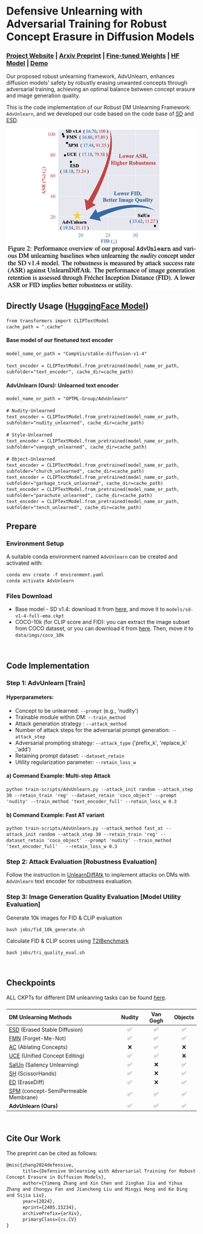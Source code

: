 # Defensive Unlearning with Adversarial Training for Robust Concept Erasure in Diffusion Models
###  [Project Website]() | [Arxiv Preprint](https://arxiv.org/abs/2405.15234) | [Fine-tuned Weights](https://drive.google.com/drive/folders/1Nf-EJ2W3CsZwpc5blZFi7tm7o1wEiTg4?usp=sharing) | [HF Model](https://huggingface.co/OPTML-Group/AdvUnlearn) | [Demo]() <br>
Our proposed robust unlearning framework, AdvUnlearn, enhances diffusion models' safety by robustly erasing unwanted concepts through adversarial training, achieving an optimal balance between concept erasure and image generation quality. 

This is the code implementation of our Robust DM Unlearning Framework: ```AdvUnlearn```, and we developed our code based on the code base of [SD](https://github.com/CompVis/stable-diffusion) and [ESD](https://github.com/rohitgandikota/erasing).

<div align='center'>
      <img src = 'assets/nudity_main.png'>
</div>

## Directly Usage ([HuggingFace Model](https://huggingface.co/OPTML-Group/AdvUnlearn))

```
from transformers import CLIPTextModel
cache_path = ".cache"
```

#### Base model of our finetuned text encoder
```
model_name_or_path = "CompVis/stable-diffusion-v1-4"

text_encoder = CLIPTextModel.from_pretrained(model_name_or_path, subfolder="text_encoder", cache_dir=cache_path)
```

#### AdvUnlearn (Ours): Unlearned text encoder
```
model_name_or_path = "OPTML-Group/AdvUnlearn"

# Nudity-Unlearned
text_encoder = CLIPTextModel.from_pretrained(model_name_or_path, subfolder="nudity_unlearned", cache_dir=cache_path)

# Style-Unlearned
text_encoder = CLIPTextModel.from_pretrained(model_name_or_path, subfolder="vangogh_unlearned", cache_dir=cache_path)

# Object-Unlearned
text_encoder = CLIPTextModel.from_pretrained(model_name_or_path, subfolder="church_unlearned", cache_dir=cache_path)
text_encoder = CLIPTextModel.from_pretrained(model_name_or_path, subfolder="garbage_truck_unlearned", cache_dir=cache_path)
text_encoder = CLIPTextModel.from_pretrained(model_name_or_path, subfolder="parachute_unlearned", cache_dir=cache_path)
text_encoder = CLIPTextModel.from_pretrained(model_name_or_path, subfolder="tench_unlearned", cache_dir=cache_path)
```



## Prepare

### Environment Setup
A suitable conda environment named ```AdvUnlearn``` can be created and activated with:

```
conda env create -f environment.yaml
conda activate AdvUnlearn
```

### Files Download
* Base model - SD v1.4: download it from [here](https://huggingface.co/CompVis/stable-diffusion-v-1-4-original/resolve/main/sd-v1-4-full-ema.ckpt), and move it to ```models/sd-v1-4-full-ema.ckpt```
* COCO-10k (for CLIP score and FID): you can extract the image subset from COCO dataset, or you can download it from [here](https://drive.google.com/file/d/1Qgm3nNhp6ykamszN_ZvofvuzjryTsPHB/view?usp=sharing). Then, move it to `data/imgs/coco_10k`

<br>

## Code Implementation

### Step 1: AdvUnlearn [Train]

#### Hyperparameters: 
* Concept to be unlearned: `--prompt`    (e.g., 'nudity')
* Trainable module within DM: `--train_method`
* Attack generation strategy : `--attack_method`
* Number of attack steps for the adversarial prompt generation: `--attack_step`
* Adversarial prompting strategy: `--attack_type`  ('prefix_k', 'replace_k' ,'add')
* Retaining prompt dataset: `--dataset_retain`
* Utility regularization parameter: `--retain_loss_w`

#### a) Command Example: Multi-step Attack
```
python train-scripts/AdvUnlearn.py --attack_init random --attack_step 30 --retain_train 'reg' --dataset_retain 'coco_object' --prompt 'nudity' --train_method 'text_encoder_full' --retain_loss_w 0.3
```

#### b) Command Example: Fast AT variant
```
python train-scripts/AdvUnlearn.py --attack_method fast_at --attack_init random --attack_step 30 --retain_train 'reg' --dataset_retain 'coco_object' --prompt 'nudity' --train_method 'text_encoder_full'   --retain_loss_w 0.3
```

### Step 2: Attack Evaluation [Robustness Evaluation] 
Follow the instruction in [UnlearnDiffAtk](https://github.com/OPTML-Group/Diffusion-MU-Attack) to implement attacks on DMs with ```AdvUnlearn``` text encoder for robustness evaluation.



### Step 3: Image Generation Quality Evaluation [Model Utility Evaluation]
Generate 10k images for FID & CLIP evaluation 

```
bash jobs/fid_10k_generate.sh
```  

Calculate FID & CLIP scores using [T2IBenchmark](https://github.com/boomb0om/text2image-benchmark)

```
bash jobs/tri_quality_eval.sh
```   

<br>


## Checkpoints
ALL CKPTs for different DM unleanring tasks can be found [here](https://drive.google.com/drive/folders/1Nf-EJ2W3CsZwpc5blZFi7tm7o1wEiTg4?usp=sharing).
### 
| DM Unlearning Methods | Nudity  | Van Gogh  | Objects |
|:-------|:----:|:-------:| :-------:|
| [ESD](https://github.com/rohitgandikota/erasing) (Erased Stable Diffusion)  | ✅  | ✅   | ✅ 
| [FMN](https://github.com/SHI-Labs/Forget-Me-Not) (Forget-Me-Not)  | ✅ | ✅   | ✅ 
| [AC](https://github.com/nupurkmr9/concept-ablation) (Ablating Concepts)  | ❌ | ✅   | ❌ 
| [UCE](https://github.com/rohitgandikota/unified-concept-editing) (Unified Concept Editing)  | ✅  |  ✅  |  ❌
| [SalUn](https://github.com/OPTML-Group/Unlearn-Saliency) (Saliency Unlearning)  | ✅  | ❌ |  ✅ 
| [SH](https://github.com/JingWu321/Scissorhands_ex) (ScissorHands)  | ✅  | ❌  | ✅ 
| [ED](https://github.com/JingWu321/EraseDiff) (EraseDiff)  | ✅  | ❌  | ✅ 
| [SPM](https://github.com/Con6924/SPM) (concept-SemiPermeable Membrane)   | ✅  | ✅   | ✅ 
| **AdvUnlearn (Ours)**  | ✅  | ✅   |  ✅ 


<br>


## Cite Our Work
The preprint can be cited as follows:
```
@misc{zhang2024defensive,
      title={Defensive Unlearning with Adversarial Training for Robust Concept Erasure in Diffusion Models}, 
      author={Yimeng Zhang and Xin Chen and Jinghan Jia and Yihua Zhang and Chongyu Fan and Jiancheng Liu and Mingyi Hong and Ke Ding and Sijia Liu},
      year={2024},
      eprint={2405.15234},
      archivePrefix={arXiv},
      primaryClass={cs.CV}
}
```




